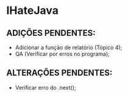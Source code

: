 # IHateJava

<h2>ADIÇÕES PENDENTES:</h2>

<ul>
  <li>Adicionar a função de relatório (Tópico 4);</li>
  <li>QA (Verificar por erros no programa);</li>
</ul>

<h2>ALTERAÇÕES PENDENTES:</h2>

<ul>
  <li>Verificar erro do .next();</li>
</ul>
